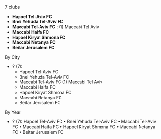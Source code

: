 7 clubs

- **Hapoel Tel-Aviv FC**
- **Bnei Yehuda Tel-Aviv FC**
- **Maccabi Tel-Aviv FC** : (1) Maccabi Tel Aviv
- **Maccabi Haifa FC**
- **Hapoel Kiryat Shmona FC**
- **Maccabi Netanya FC**
- **Beitar Jerusalem FC**




By City

- ? (7): 
  - Hapoel Tel-Aviv FC 
  - Bnei Yehuda Tel-Aviv FC 
  - Maccabi Tel-Aviv FC  (1) Maccabi Tel Aviv
  - Maccabi Haifa FC 
  - Hapoel Kiryat Shmona FC 
  - Maccabi Netanya FC 
  - Beitar Jerusalem FC 




By Year

- ? (7):   Hapoel Tel-Aviv FC • Bnei Yehuda Tel-Aviv FC • Maccabi Tel-Aviv FC • Maccabi Haifa FC • Hapoel Kiryat Shmona FC • Maccabi Netanya FC • Beitar Jerusalem FC


